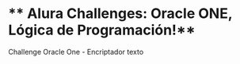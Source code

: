 # ** Alura Challenges: Oracle ONE, Lógica de Programación!**

Challenge Oracle One - Encriptador texto
